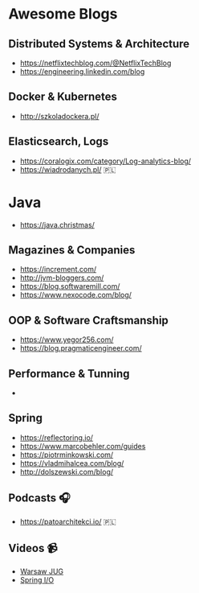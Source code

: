 # Awesome Blogs

## Distributed Systems & Architecture
* https://netflixtechblog.com/@NetflixTechBlog
* https://engineering.linkedin.com/blog

## Docker & Kubernetes
* http://szkoladockera.pl/

## Elasticsearch, Logs
* https://coralogix.com/category/Log-analytics-blog/
* https://wiadrodanych.pl/ 🇵🇱

# Java
* https://java.christmas/

## Magazines & Companies
* https://increment.com/
* http://jvm-bloggers.com/
* https://blog.softwaremill.com/
* https://www.nexocode.com/blog/

## OOP & Software Craftsmanship 
* https://www.yegor256.com/
* https://blog.pragmaticengineer.com/

## Performance & Tunning
* 

## Spring
* https://reflectoring.io/ 
* https://www.marcobehler.com/guides
* https://piotrminkowski.com/
* https://vladmihalcea.com/blog/
* http://dolszewski.com/blog/

## Podcasts 🎧
* https://patoarchitekci.io/ 🇵🇱

## Videos 📹
* [Warsaw JUG](https://www.youtube.com/channel/UC2coGyxf5x_CzJ3l4F-N-Sw/videos)
* [Spring I/O](https://www.youtube.com/channel/UCLMPXsvSrhNPN3i9h-u8PYg) 
